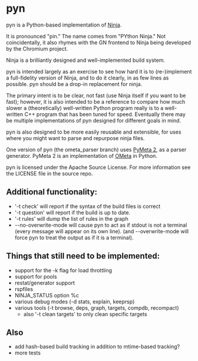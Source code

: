 # pyn

pyn is a Python-based implementation of
[Ninja](http://martine.github.io/ninja/).

It is pronounced "pin." The name comes from "PYthon Ninja." Not coincidentally,
it also rhymes with the GN frontend to Ninja being developed by the Chromium
project.

Ninja is a brilliantly designed and well-implemented build system.

pyn is intended largely as an exercise to see how hard it is to (re-)implement
a full-fidelity version of Ninja, and to do it clearly, in as few lines as
possible. pyn should be a drop-in replacement for ninja.

The primary intent is to be clear, not fast (use Ninja itself if you want to be
fast); however, it is also intended to be a reference to compare how much
slower a (theoretically) well-written Python program really is to a
well-written C++ program that has been tuned for speed. Eventually there may be
multiple implementations of pyn designed for different goals in mind.

pyn is also designed to be more easily reusable and extensible, for uses
where you might want to parse and repurpose ninja files.

One version of pyn (the ometa_parser branch) uses
[PyMeta 2](https://bitbucket.org/wkornewald/pymeta/src),
as a parser generator. PyMeta 2 is an implementation of
[OMeta](https://github.com/alexwarth/ometa-js) in Python.

pyn is licensed under the Apache Source License. For more information see
the LICENSE file in the source repo.

## Additional functionality:

* '-t check' will report if the syntax of the build files is correct
* '-t question' will report if the build is up to date.
* '-t rules' will dump the list of rules in the graph
* --no-overwrite-mode will cause pyn to act as if stdout is not a terminal
  (every message will appear on its own line). (and --overwrite-mode
  will force pyn to treat the output as if it is a terminal).

 
## Things that still need to be implemented:

* support for the -k flag for load throttling
* support for pools
* restat/generator support
* rspfiles
* NINJA_STATUS option %c 
* various debug modes (-d stats, explain, keeprsp)
* various tools (-t browse, deps, graph, targets, compdb, recompact)
  * also '-t clean targets' to only clean specific targets

## Also

* add hash-based build tracking in addition to mtime-based tracking?
* more tests
